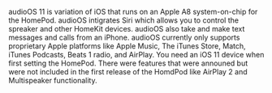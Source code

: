 audioOS 11 is variation of iOS that runs on an Apple A8 system-on-chip for the HomePod. audioOS intigrates Siri which allows you to control the spreaker and other HomeKit devices. audioOS also take and make text messages and calls from an iPhone. audioOS currently only supports proprietary Apple platforms like Apple Music, The iTunes Store, Match, iTunes Podcasts, Beats 1 radio, and AirPlay. You need an iOS 11 device when first setting the HomePod. There were features that were announed but were not included in the first release of the HomdPod like AirPlay 2 and Multispeaker functionality.
